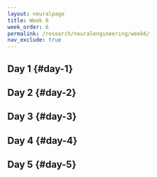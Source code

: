 ```yaml
---
layout: neuralpage
title: Week 6
week_order: 6
permalink: /research/neuralengineering/week6/
nav_exclude: true
---
```


## Day 1 {#day-1}

## Day 2 {#day-2}

## Day 3 {#day-3}

## Day 4 {#day-4}

## Day 5 {#day-5}
